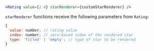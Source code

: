```jsx static
<Rating value={2.4} starRenderer={customStarRenderer} />
```

`starRenderer` functions receive the following parameters from `Rating`:

```js static
{
  value: number; // rating value
  index: number; // zero-based index of the rendered star
  type: 'filled' | 'empty'; // type of star to be rendered
}
```
